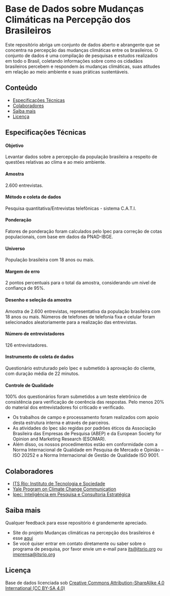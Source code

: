 # Base de Dados sobre Mudanças Climáticas na Percepção dos Brasileiros

Este repositório abriga um conjunto de dados aberto e abrangente que se concentra na percepção das mudanças climáticas entre os brasileiros. O conjunto de dados é uma compilação de pesquisas e estudos realizados em todo o Brasil, coletando informações sobre como os cidadãos brasileiros percebem e respondem às mudanças climáticas, suas atitudes em relação ao meio ambiente e suas práticas sustentáveis.

## Conteúdo
- [Especificações Técnicas](#especificações-técnicas)
- [Colaboradores](#colaboradores)
- [Saiba mais](#saiba-mais)
- [Licença](#licença)


## Especificações Técnicas

#### Objetivo

Levantar dados sobre a percepção da população brasileira a respeito de questões relativas ao clima e ao meio ambiente.

#### Amostra

2.600 entrevistas.

#### Método e coleta de dados

Pesquisa quantitativa/Entrevistas telefônicas - sistema C.A.T.I.

#### Ponderação

Fatores de ponderação foram calculados pelo Ipec para correção de cotas populacionais, com base em dados da PNAD-IBGE.

#### Universo

População brasileira com 18 anos ou mais.

#### Margem de erro

2 pontos percentuais para o total da amostra, considerando um nível de confiança de 95%.

#### Desenho e seleção da amostra

Amostra de 2.600 entrevistas, representativa da população brasileira com 18 anos ou mais. Números de telefones de telefonia fixa e celular foram selecionados aleatoriamente para a realização das entrevistas.

#### Número de entrevistadores

126 entrevistadores.

#### Instrumento de coleta de dados 

Questionário estruturado pelo Ipec e submetido à aprovação do cliente, com duração média de 22 minutos.

#### Controle de Qualidade

100% dos questionários foram submetidos a um teste eletrônico de consistência para verificação de coerência das respostas. Pelo menos 20% do material dos entrevistadores foi criticado e verificado.

* Os trabalhos de campo e processamento foram realizados com apoio desta estrutura interna e através de parceiros.
* As atividades do Ipec são regidas por padrões éticos da Associação Brasileira das Empresas de Pesquisa (ABEP) e da European Society for Opinion and Marketing Research (ESOMAR).
* Além disso, os nossos procedimentos estão em conformidade com a Norma Internacional de Qualidade em Pesquisa de Mercado e Opinião – ISO 20252 e a Norma Internacional de Gestão de Qualidade ISO 9001.

## Colaboradores

* [ITS Rio: Instituto de Tecnologia e Sociedade](https://itsrio.org/)
* [Yale Program on Climate Change Communication](https://climatecommunication.yale.edu/)
* [Ipec: Inteligência em Pesquisa e Consultoria Estratégica](https://www.ipec-inteligencia.com.br/)

## Saiba mais

Qualquer feedback para esse repositório é grandemente apreciado.

* Site do projeto Mudanças climáticas na percepção dos brasileiros é esse [aqui](https://www.percepcaoclimatica.com.br/)
* Se você quiser entrar em contato diretamente ou saber sobre o programa de pesquisa, por favor envie um e-mail para [its@itsrio.org](its@itsrio.org) ou [imprensa@itsrio.org](imprensa@itsrio.org)

## Licença

Base de dados licenciada sob [Creative Commons Attribution-ShareAlike 4.0 International (CC BY-SA 4.0)](https://creativecommons.org/licenses/by-sa/4.0/)
